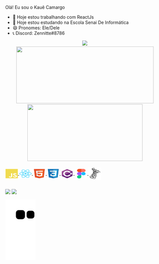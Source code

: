 Olá! Eu sou o Kauê Camargo

- 🔭 Hoje estou trabalhando com ReactJs
- 🌱 Hoje estou estudando na Escola Senai De Informática
- 😄 Pronomes: Ele/Dele
- 📞 Discord: Zennitte#8786

<div  align = "center">
   <img width = "700px" height : "200px" src=https://64.media.tumblr.com/58ebebce1f2e3d93c5ed6b02da273b1b/tumblr_pdw5j0NhcX1so18vqo1_540.gif>
</div>
<div align = "center">
  <a href = "https://beacons.ai/zennitte">
  <img height = "180em" width = "435" src="https://github-readme-stats.vercel.app/api?username=Zennitte&show_icons=true&theme=dracula&include_all_commits=true&count_private=true"/>
  <img height = "180em" width = "365" src="https://github-readme-stats.vercel.app/api/top-langs/?username=Zennitte&layout=compact&langs_count=16&theme=dracula"/>
</div>
<div style="display: inline_block"><br>
  <img align="center" alt="Kauê-Js" height="30" width="40" src="https://raw.githubusercontent.com/devicons/devicon/master/icons/javascript/javascript-plain.svg">
  <img align="center" alt="Kauê-React" height="30" width="40" src="https://raw.githubusercontent.com/devicons/devicon/master/icons/react/react-original.svg">
  <img align="center" alt="Kauê-HTML" height="30" width="40" src="https://raw.githubusercontent.com/devicons/devicon/master/icons/html5/html5-original.svg">
  <img align="center" alt="Kauê-CSS" height="30" width="40" src="https://raw.githubusercontent.com/devicons/devicon/master/icons/css3/css3-original.svg">
  <img align="center" alt="Kauê-Csharp" height="30" width="40" src="https://raw.githubusercontent.com/devicons/devicon/master/icons/csharp/csharp-original.svg">
  <img align="center" alt="Kauê-Figma" height="30" width="40" src="https://github.com/devicons/devicon/blob/master/icons/figma/figma-original.svg">
  <img align="center" alt="Kauê-SqlServer" height="40" width="40" src="https://github.com/devicons/devicon/blob/master/icons/microsoftsqlserver/microsoftsqlserver-plain.svg">
</div>
  
  ##
  
<div>
  <a href = "mailto:camargokaue92.contato@gmail.com"><img src = "https://img.shields.io/badge/Gmail-D14836?style=for-the-badge&logo=gmail&logoColor=white" target = "_blank"></a>
  <a href = "https://linkedin.com/in/kauê-camargo-marinho-597842224"><img src = "https://img.shields.io/badge/LinkedIn-0077B5?style=for-the-badge&logo=linkedin&logoColor=white" target = "_blank"></a>
  
  ![Snake animation](https://github.com/Zennitte/Zennitte/blob/output/github-contribution-grid-snake.svg)
</div>

